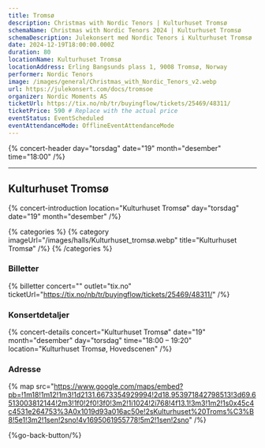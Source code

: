 ```yaml
---
title: Tromsø
description: Christmas with Nordic Tenors | Kulturhuset Tromsø
schemaName: Christmas with Nordic Tenors 2024 | Kulturhuset Tromsø
schemaDescription: Julekonsert med Nordic Tenors i Kulturhuset Tromsø
date: 2024-12-19T18:00:00.000Z
duration: 80
locationName: Kulturhuset Tromsø
locationAddress: Erling Bangsunds plass 1, 9008 Tromsø, Norway
performer: Nordic Tenors
image: /images/general/Christmas_with_Nordic_Tenors_v2.webp
url: https://julekonsert.com/docs/tromsoe
organizer: Nordic Moments AS
ticketUrl: https://tix.no/nb/tr/buyingflow/tickets/25469/48311/
ticketPrice: 590 # Replace with the actual price
eventStatus: EventScheduled
eventAttendanceMode: OfflineEventAttendanceMode
---
```


{% concert-header day="torsdag" date="19" month="desember" time="18:00" /%}

---

## Kulturhuset Tromsø

{% concert-introduction location="Kulturhuset Tromsø" day="torsdag" date="19" month="desember" /%}

{% categories %}
{% category imageUrl="/images/halls/Kulturhuset_tromsø.webp" title="Kulturhuset Tromsø" /%}
{% /categories %}

### Billetter

{% billetter concert="" outlet="tix.no" ticketUrl="https://tix.no/nb/tr/buyingflow/tickets/25469/48311/" /%}

### Konsertdetaljer

{% concert-details concert="Kulturhuset Tromsø" date="19" month="desember" day="torsdag" time="18:00 – 19:20" location="Kulturhuset Tromsø, Hovedscenen" /%}

### Adresse

{% map src="https://www.google.com/maps/embed?pb=!1m18!1m12!1m3!1d2131.6673354929994!2d18.953971842798513!3d69.6513003812144!2m3!1f0!2f0!3f0!3m2!1i1024!2i768!4f13.1!3m3!1m2!1s0x45c4c4531e264753%3A0x1019d93a016ac50e!2sKulturhuset%20Troms%C3%B8!5e1!3m2!1sen!2sno!4v1695061955778!5m2!1sen!2sno" /%}

{%go-back-button/%}
